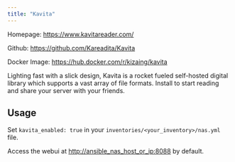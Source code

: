 ```yaml
---
title: "Kavita"
---
```


Homepage: <https://www.kavitareader.com/>

Github: <https://github.com/Kareadita/Kavita>

Docker Image: <https://hub.docker.com/r/kizaing/kavita>

Lighting fast with a slick design, Kavita is a rocket fueled self-hosted digital library which supports a vast array of file formats. Install to start reading and share your server with your friends.

## Usage

Set `kavita_enabled: true` in your `inventories/<your_inventory>/nas.yml` file.

Access the webui at <http://ansible_nas_host_or_ip:8088> by default.
